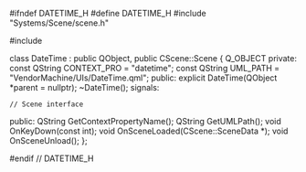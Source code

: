 #ifndef DATETIME_H
#define DATETIME_H
#include "Systems/Scene/scene.h"

#include <QObject>

class DateTime : public QObject, public CScene::Scene
{
    Q_OBJECT
private:
    const QString CONTEXT_PRO = "datetime";
    const QString UML_PATH = "VendorMachine/UIs/DateTime.qml";
public:
    explicit DateTime(QObject *parent = nullptr);
    ~DateTime();
signals:


    // Scene interface
public:
    QString GetContextPropertyName();
    QString GetUMLPath();
    void OnKeyDown(const int);
    void OnSceneLoaded(CScene::SceneData *);
    void OnSceneUnload();
};


#endif // DATETIME_H
